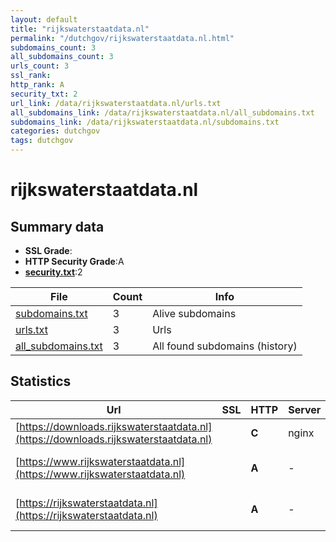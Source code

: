 ```yaml
---
layout: default
title: "rijkswaterstaatdata.nl"
permalink: "/dutchgov/rijkswaterstaatdata.nl.html"
subdomains_count: 3
all_subdomains_count: 3
urls_count: 3
ssl_rank: 
http_rank: A
security_txt: 2
url_link: /data/rijkswaterstaatdata.nl/urls.txt
all_subdomains_link: /data/rijkswaterstaatdata.nl/all_subdomains.txt
subdomains_link: /data/rijkswaterstaatdata.nl/subdomains.txt
categories: dutchgov
tags: dutchgov
---
```



# rijkswaterstaatdata.nl
## Summary data


 - **SSL Grade**:
 - **HTTP Security Grade**:A
 - **[security.txt](https://www.digitaleoverheid.nl/nieuws/standaard-security-txt-nu-verplicht-voor-overheid/)**:2


| File       | Count | Info |
|------------|-------|------|
|[subdomains.txt](/DutchGovScope/data/rijkswaterstaatdata.nl/subdomains.txt)|3|Alive subdomains|
|[urls.txt](/DutchGovScope/data/rijkswaterstaatdata.nl/urls.txt)|3|Urls|
|[all_subdomains.txt](/DutchGovScope/data/rijkswaterstaatdata.nl/all_subdomains.txt)|3|All found subdomains (history)|


## Statistics


| Url | SSL | HTTP | Server | Cookie | HSTS | CORS | CTO | CSP | XFO | XXP | RP |FP| Tech |Title |
|--------|-------|-------|------|------|------|------|------|------|------|------|------|------|------|------|
|[https://downloads.rijkswaterstaatdata.nl](https://downloads.rijkswaterstaatdata.nl)| | **C**|nginx| |:white_check_mark: | | | | | | :white_check_mark: | |HSTS Nginx|Index of /|
|[https://www.rijkswaterstaatdata.nl](https://www.rijkswaterstaatdata.nl)| | **A**|-| |:white_check_mark: | | | :white_check_mark:| :white_check_mark: | :white_check_mark: | :white_check_mark: | |HSTS Microsoft ASP.NET:-|Object moved|
|[https://rijkswaterstaatdata.nl](https://rijkswaterstaatdata.nl)| | **A**|-| |:white_check_mark: | | | :white_check_mark:| :white_check_mark: | :white_check_mark: | :white_check_mark: | |HSTS Microsoft ASP.NET:-|Home - Data Rijk...|

